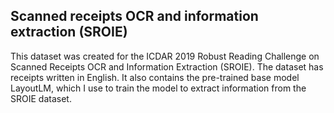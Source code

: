 ## Scanned receipts OCR and information extraction (SROIE)
This dataset was created for the ICDAR 2019 Robust Reading Challenge on Scanned Receipts OCR and Information Extraction (SROIE). The dataset has receipts written in English. It also contains the pre-trained base model LayoutLM, which I use to train the model to extract information from the SROIE dataset.
